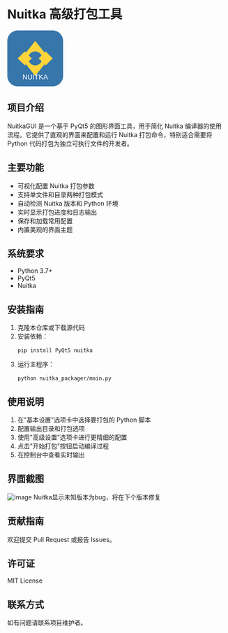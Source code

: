 # Nuitka 高级打包工具

![NuitkaGUI Logo](resources/icons/nuitka_icon.svg)

## 项目介绍

NuitkaGUI 是一个基于 PyQt5 的图形界面工具，用于简化 Nuitka 编译器的使用流程。它提供了直观的界面来配置和运行 Nuitka 打包命令，特别适合需要将 Python 代码打包为独立可执行文件的开发者。

## 主要功能

- 可视化配置 Nuitka 打包参数
- 支持单文件和目录两种打包模式
- 自动检测 Nuitka 版本和 Python 环境
- 实时显示打包进度和日志输出
- 保存和加载常用配置
- 内置美观的界面主题

## 系统要求

- Python 3.7+
- PyQt5
- Nuitka

## 安装指南

1. 克隆本仓库或下载源代码
2. 安装依赖：
   ```
   pip install PyQt5 nuitka
   ```
3. 运行主程序：
   ```
   python nuitka_packager/main.py
   ```

## 使用说明

1. 在"基本设置"选项卡中选择要打包的 Python 脚本
2. 配置输出目录和打包选项
3. 使用"高级设置"选项卡进行更精细的配置
4. 点击"开始打包"按钮启动编译过程
5. 在控制台中查看实时输出

## 界面截图

![image](https://github.com/user-attachments/assets/aaffc8aa-c253-4344-98c1-2113f3ec891d)
Nuitka显示未知版本为bug，将在下个版本修复


## 贡献指南

欢迎提交 Pull Request 或报告 Issues。

## 许可证

MIT License

## 联系方式

如有问题请联系项目维护者。
